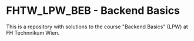 # FHTW_LPW_BEB - Backend Basics

This is a repository with solutions to the course "Backend Basics" (LPW) at FH Technnikum Wien.
